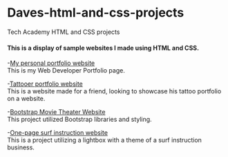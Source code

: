# Daves-html-and-css-projects
Tech Academy HTML and CSS projects

#### This is a display of sample websites I made using HTML and CSS.


-[My personal portfolio website](https://www.davidbossdesigns.co/)<br>
This is my Web Developer Portfolio page.

-[Tattooer portfolio website](https://github.com/DaveBoss510/Daves-html-and-css-projects/tree/main/Basic_html_and_css/website%20project)<br>
This is a website made for a friend, looking to showcase his tattoo portfolio on a website.

-[Bootstrap Movie Theater Website](https://github.com/DaveBoss510/Daves-html-and-css-projects/blob/main/Basic_html_and_css/bootstrap4_project/academy_cinemas.html)<br>
This project utilized Bootstrap libraries and styling. 

-[One-page surf instruction website](https://github.com/DaveBoss510/Daves-html-and-css-projects/tree/main/Basic_html_and_css/One-Page%20Website)<br>
This is a project utilizing a lightbox with a theme of a surf instruction business. 

